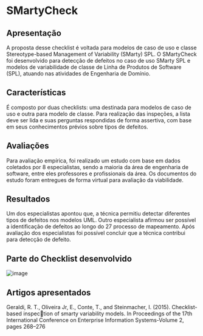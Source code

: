 # SMartyCheck

## Apresentação

A proposta desse checklist é voltada para modelos de caso de uso e classe Stereotype-based Management of Variability (SMarty) SPL. O SMartyCheck foi desenvolvido para detecção de defeitos no caso de uso SMarty SPL e modelos de variabilidade de
classe de Linha de Produtos de Software (SPL), atuando nas atividades de Engenharia de Domínio.

## Características 

 É composto por duas checklists: uma destinada para modelos de caso de uso e outra para modelo de classe. Para realização das inspeções, a lista deve ser lida e suas perguntas respondidas de forma assertiva, com base em seus conhecimentos prévios sobre tipos de defeitos.

## Avaliações

 Para avaliação empírica, foi realizado um estudo com base em dados coletados por 8 especialistas,
sendo a maioria da área de engenharia de software, entre eles professores e profissionais da
área. Os documentos do estudo foram entregues de forma virtual para avaliação da viabilidade.

## Resultados

Um dos especialistas apontou que, a técnica permitiu detectar diferentes tipos de defeitos nos
modelos UML. Outro especialista afirmou ser possível a identificação de defeitos ao longo do
27 processo de mapeamento. Após avaliação dos especialistas foi possível concluir que a técnica
contribui para detecção de defeito.


## Parte do Checklist desenvolvido 

![image](https://user-images.githubusercontent.com/49456679/184934414-c7394748-caad-4ad8-9240-e3303eb3a5a6.png)


## Artigos apresentados

Geraldi, R. T., Oliveira Jr, E., Conte, T., and Steinmacher, I. (2015). Checklist-based inspection of smarty variability models. In Proceedings of the 17th International Conference on
Enterprise Information Systems-Volume 2, pages 268–276


